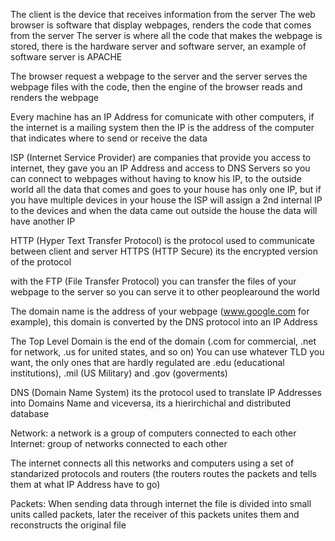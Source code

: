 The client is the device that receives information from the server
The web browser is software that display webpages, renders the code that comes from the server
The server is where all the code that makes the webpage is stored, there is the hardware server and software server, an example of software server is APACHE

The browser request a webpage to the server and the server serves the webpage files with the code, then the engine of the browser reads and renders the webpage

Every machine has an IP Address for comunicate with other computers, if the internet is a mailing system then the IP is the address of the computer that indicates where to send or receive the data

ISP (Internet Service Provider) are companies that provide you access to internet, they gave you an IP Address and access to DNS Servers so you can connect to webpages without having to know his IP, to the outside world all the data that comes and goes to your house has only one IP, but if you have multiple devices in your house the ISP will assign a 2nd internal IP to the devices and when the data came out outside the house the data will have another IP

HTTP (Hyper Text Transfer Protocol) is the protocol used to communicate between client and server
HTTPS (HTTP Secure) its the encrypted version of the protocol

with the FTP (File Transfer Protocol) you can transfer the files of your webpage to the server so you can serve it to other peoplearound the world 

The domain name is the address of your webpage (www.google.com for example), this domain is converted by the DNS protocol into an IP Address

The Top Level Domain is the end of the domain (.com for commercial, .net for network, .us for united states, and so on)
You can use whatever TLD you want, the only ones that are hardly regulated are .edu (educational institutions), .mil (US Military) and .gov (goverments)

DNS (Domain Name System) its the protocol used to translate IP Addresses into Domains Name and viceversa, its a hierirchichal and distributed database

Network: a network is a group of computers connected to each other
Internet: group of networks connected to each other

The internet connects all this networks and computers using a set of standarized protocols and routers (the routers routes the packets and tells them at what IP Address have to go)

Packets: When sending data through internet the file is divided into small units called packets, later the receiver of this packets unites them and reconstructs the original file

